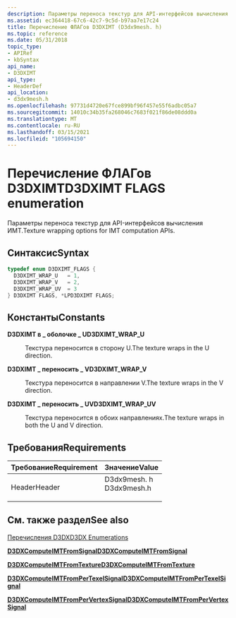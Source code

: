 ```yaml
---
description: Параметры переноса текстур для API-интерфейсов вычисления ИМТ.
ms.assetid: ec364418-67c6-42c7-9c5d-b97aa7e17c24
title: Перечисление ФЛАГов D3DXIMT (D3dx9mesh. h)
ms.topic: reference
ms.date: 05/31/2018
topic_type:
- APIRef
- kbSyntax
api_name:
- D3DXIMT
api_type:
- HeaderDef
api_location:
- d3dx9mesh.h
ms.openlocfilehash: 97731d4720e67fce899bf96f457e55f6adbc05a7
ms.sourcegitcommit: 14010c34b35fa268046c7683f021f86de08ddd0a
ms.translationtype: MT
ms.contentlocale: ru-RU
ms.lasthandoff: 03/15/2021
ms.locfileid: "105694150"
---
```

# <a name="d3dximt-flags-enumeration"></a><span data-ttu-id="4a3a8-103">Перечисление ФЛАГов D3DXIMT</span><span class="sxs-lookup"><span data-stu-id="4a3a8-103">D3DXIMT FLAGS enumeration</span></span>

<span data-ttu-id="4a3a8-104">Параметры переноса текстур для API-интерфейсов вычисления ИМТ.</span><span class="sxs-lookup"><span data-stu-id="4a3a8-104">Texture wrapping options for IMT computation APIs.</span></span>

## <a name="syntax"></a><span data-ttu-id="4a3a8-105">Синтаксис</span><span class="sxs-lookup"><span data-stu-id="4a3a8-105">Syntax</span></span>


```C++
typedef enum D3DXIMT_FLAGS { 
  D3DXIMT_WRAP_U   = 1,
  D3DXIMT_WRAP_V   = 2,
  D3DXIMT_WRAP_UV  = 3
} D3DXIMT FLAGS, *LPD3DXIMT FLAGS;
```



## <a name="constants"></a><span data-ttu-id="4a3a8-106">Константы</span><span class="sxs-lookup"><span data-stu-id="4a3a8-106">Constants</span></span>

<dl> <dt>

<span data-ttu-id="4a3a8-107"><span id="D3DXIMT_WRAP_U"></span><span id="d3dximt_wrap_u"></span>**D3DXIMT в \_ оболочке \_ U**</span><span class="sxs-lookup"><span data-stu-id="4a3a8-107"><span id="D3DXIMT_WRAP_U"></span><span id="d3dximt_wrap_u"></span>**D3DXIMT\_WRAP\_U**</span></span>
</dt> <dd>

<span data-ttu-id="4a3a8-108">Текстура переносится в сторону U.</span><span class="sxs-lookup"><span data-stu-id="4a3a8-108">The texture wraps in the U direction.</span></span>

</dd> <dt>

<span data-ttu-id="4a3a8-109"><span id="D3DXIMT_WRAP_V"></span><span id="d3dximt_wrap_v"></span>**D3DXIMT \_ переносить \_ V**</span><span class="sxs-lookup"><span data-stu-id="4a3a8-109"><span id="D3DXIMT_WRAP_V"></span><span id="d3dximt_wrap_v"></span>**D3DXIMT\_WRAP\_V**</span></span>
</dt> <dd>

<span data-ttu-id="4a3a8-110">Текстура переносится в направлении V.</span><span class="sxs-lookup"><span data-stu-id="4a3a8-110">The texture wraps in the V direction.</span></span>

</dd> <dt>

<span data-ttu-id="4a3a8-111"><span id="D3DXIMT_WRAP_UV"></span><span id="d3dximt_wrap_uv"></span>**D3DXIMT \_ переносить \_ UV**</span><span class="sxs-lookup"><span data-stu-id="4a3a8-111"><span id="D3DXIMT_WRAP_UV"></span><span id="d3dximt_wrap_uv"></span>**D3DXIMT\_WRAP\_UV**</span></span>
</dt> <dd>

<span data-ttu-id="4a3a8-112">Текстура переносится в обоих направлениях.</span><span class="sxs-lookup"><span data-stu-id="4a3a8-112">The texture wraps in both the U and V direction.</span></span>

</dd> </dl>

## <a name="requirements"></a><span data-ttu-id="4a3a8-113">Требования</span><span class="sxs-lookup"><span data-stu-id="4a3a8-113">Requirements</span></span>



| <span data-ttu-id="4a3a8-114">Требование</span><span class="sxs-lookup"><span data-stu-id="4a3a8-114">Requirement</span></span> | <span data-ttu-id="4a3a8-115">Значение</span><span class="sxs-lookup"><span data-stu-id="4a3a8-115">Value</span></span> |
|-------------------|----------------------------------------------------------------------------------------|
| <span data-ttu-id="4a3a8-116">Header</span><span class="sxs-lookup"><span data-stu-id="4a3a8-116">Header</span></span><br/> | <dl> <span data-ttu-id="4a3a8-117"><dt>D3dx9mesh. h</dt></span><span class="sxs-lookup"><span data-stu-id="4a3a8-117"><dt>D3dx9mesh.h</dt></span></span> </dl> |



## <a name="see-also"></a><span data-ttu-id="4a3a8-118">См. также раздел</span><span class="sxs-lookup"><span data-stu-id="4a3a8-118">See also</span></span>

<dl> <dt>

[<span data-ttu-id="4a3a8-119">Перечисления D3DX</span><span class="sxs-lookup"><span data-stu-id="4a3a8-119">D3DX Enumerations</span></span>](dx9-graphics-reference-d3dx-enums.md)
</dt> <dt>

[<span data-ttu-id="4a3a8-120">**D3DXComputeIMTFromSignal**</span><span class="sxs-lookup"><span data-stu-id="4a3a8-120">**D3DXComputeIMTFromSignal**</span></span>](d3dxcomputeimtfromsignal.md)
</dt> <dt>

[<span data-ttu-id="4a3a8-121">**D3DXComputeIMTFromTexture**</span><span class="sxs-lookup"><span data-stu-id="4a3a8-121">**D3DXComputeIMTFromTexture**</span></span>](d3dxcomputeimtfromtexture.md)
</dt> <dt>

[<span data-ttu-id="4a3a8-122">**D3DXComputeIMTFromPerTexelSignal**</span><span class="sxs-lookup"><span data-stu-id="4a3a8-122">**D3DXComputeIMTFromPerTexelSignal**</span></span>](d3dxcomputeimtfrompertexelsignal.md)
</dt> <dt>

[<span data-ttu-id="4a3a8-123">**D3DXComputeIMTFromPerVertexSignal**</span><span class="sxs-lookup"><span data-stu-id="4a3a8-123">**D3DXComputeIMTFromPerVertexSignal**</span></span>](d3dxcomputeimtfrompervertexsignal.md)
</dt> </dl>

 

 




